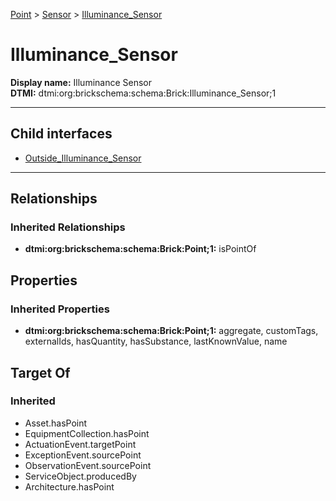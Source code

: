 [Point](../../Point.md) > [Sensor](../Sensor.md) > [Illuminance_Sensor](#)
# Illuminance_Sensor

**Display name:** Illuminance Sensor<br />
**DTMI:** dtmi:org:brickschema:schema:Brick:Illuminance_Sensor;1

---


## Child interfaces
* [Outside_Illuminance_Sensor](Outside_Illuminance_Sensor.md)

---
## Relationships
### Inherited Relationships
* **dtmi:org:brickschema:schema:Brick:Point;1:** isPointOf
## Properties
### Inherited Properties
* **dtmi:org:brickschema:schema:Brick:Point;1:** aggregate, customTags, externalIds, hasQuantity, hasSubstance, lastKnownValue, name
## Target Of
### Inherited
* Asset.hasPoint
* EquipmentCollection.hasPoint
* ActuationEvent.targetPoint
* ExceptionEvent.sourcePoint
* ObservationEvent.sourcePoint
* ServiceObject.producedBy
* Architecture.hasPoint
